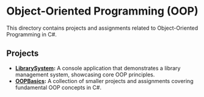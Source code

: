 # Object-Oriented Programming (OOP)

This directory contains projects and assignments related to Object-Oriented Programming in C#.

## Projects

- **[LibrarySystem](./LibrarySystem/):** A console application that demonstrates a library management system, showcasing core OOP principles.
- **[OOPBasics](./OOPBasics/):** A collection of smaller projects and assignments covering fundamental OOP concepts in C#.